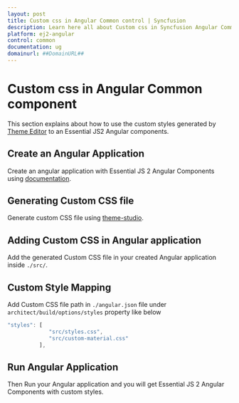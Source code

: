 ```yaml
---
layout: post
title: Custom css in Angular Common control | Syncfusion
description: Learn here all about Custom css in Syncfusion Angular Common control of Syncfusion Essential JS 2 and more.
platform: ej2-angular
control: common
documentation: ug
domainurl: ##DomainURL##
---
```


# Custom css in Angular Common component

This section explains about how to use the custom styles generated by [Theme Editor](https://ej2.syncfusion.com/themestudio/?theme=material) to an Essential JS2 Angular components.

## Create an Angular Application

Create an angular application with Essential JS 2 Angular Components using [documentation](../../introduction/).

## Generating Custom CSS file

Generate custom CSS file using [theme-studio](https://ej2.syncfusion.com/themestudio/?theme=material).

## Adding Custom CSS in Angular application

Add the generated Custom CSS file in your created Angular application inside `./src/`.

## Custom Style Mapping

Add Custom CSS file path in `./angular.json` file under `architect/build/options/styles` property like below

```typescript
"styles": [
             "src/styles.css",
             "src/custom-material.css"
          ],
```

## Run Angular Application

Then Run your Angular application and you will get Essential JS 2 Angular Components with custom styles.
